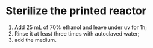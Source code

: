 # **Sterilize the printed reactor**

1) Add 25 mL of 70% ethanol and leave under uv for 1h;
2) Rinse it at least three times with autoclaved water;
3) add the medium.
